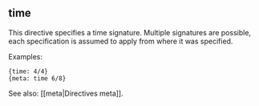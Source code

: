 ## time

This directive specifies a time signature. Multiple signatures are possible, each specification is assumed to apply from where it was specified.

Examples:

    {time: 4/4}
    {meta: time 6/8}

See also: [[meta|Directives meta]].